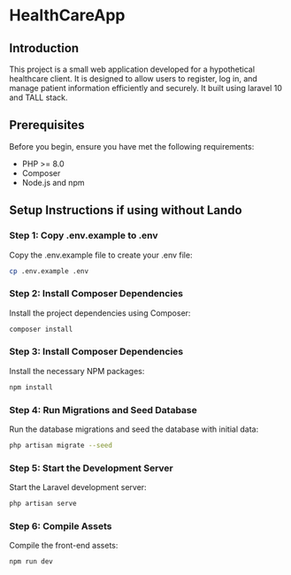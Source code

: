 # HealthCareApp

## Introduction
This project is a small web application developed for a hypothetical healthcare client. It is designed to allow users to register, log in, and manage patient information efficiently and securely. It built using laravel 10 and TALL stack. 

## Prerequisites
Before you begin, ensure you have met the following requirements:
- PHP >= 8.0
- Composer
- Node.js and npm

## Setup Instructions if using without Lando

### Step 1: Copy .env.example to .env
Copy the .env.example file to create your .env file:
```bash
cp .env.example .env
```

### Step 2: Install Composer Dependencies
Install the project dependencies using Composer:
```bash
composer install
```

### Step 3: Install Composer Dependencies
Install the necessary NPM packages:
```bash
npm install
```

### Step 4: Run Migrations and Seed Database
Run the database migrations and seed the database with initial data:
```bash
php artisan migrate --seed
```

### Step 5: Start the Development Server
Start the Laravel development server:
```bash
php artisan serve
```

### Step 6: Compile Assets
Compile the front-end assets:
```bash
npm run dev
```
